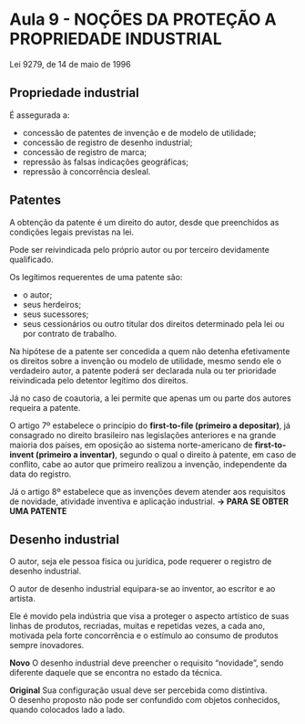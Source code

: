 # Aula 9 - NOÇÕES DA PROTEÇÃO A PROPRIEDADE INDUSTRIAL 
Lei 9279, de 14 de maio de 1996

## Propriedade industrial 

É assegurada a: 

- concessão de patentes de invenção e de modelo de utilidade;
- concessão de registro de desenho industrial; 
- concessão de registro de marca; 
- repressão às falsas indicações geográficas;
- repressão à concorrência desleal.

## Patentes 

A obtenção da patente é um direito do autor, desde que preenchidos as condições legais previstas na lei.  

Pode ser reivindicada pelo próprio autor ou por terceiro devidamente qualificado. 

Os legítimos requerentes de uma patente são:
- o autor; 
- seus herdeiros; 
- seus sucessores; 
- seus cessionários ou outro titular dos direitos determinado pela lei ou por contrato de trabalho. 

Na hipótese de a patente ser concedida a quem não detenha efetivamente os direitos sobre a invenção ou modelo de utilidade, mesmo sendo ele o verdadeiro autor, a patente poderá ser declarada nula ou ter prioridade reivindicada pelo detentor legítimo dos direitos. 

Já no caso de coautoria, a lei permite que apenas um ou parte dos autores requeira a patente. 

O artigo 7º estabelece o princípio do **first-to-file (primeiro a depositar)**, já consagrado no direito brasileiro nas legislações anteriores e na grande maioria dos países, em oposição ao sistema norte-americano de **first-to-invent (primeiro a inventar)**, segundo o qual o direito à patente, em caso de conflito, cabe ao autor que primeiro realizou a invenção, independente da data do registro.  

Já o artigo 8º estabelece que as invenções devem atender aos requisitos de novidade, atividade inventiva e aplicação industrial. **-> PARA SE OBTER UMA PATENTE**

## Desenho industrial 

O autor, seja ele pessoa física ou jurídica, pode requerer o registro de desenho industrial. 

O autor de desenho industrial equipara-se ao inventor, ao escritor e ao artista. 

Ele é movido pela indústria que visa a proteger o aspecto artístico de suas linhas de produtos, recriadas, muitas e repetidas vezes, a cada ano, motivada pela forte concorrência e o estímulo ao consumo de produtos sempre inovadores. 

**Novo** 
O desenho industrial deve preencher o requisito “novidade”, sendo diferente daquele que se encontra no estado da técnica. 

**Original** 
Sua configuração usual deve ser percebida como distintiva.  
O desenho proposto não pode ser confundido com objetos conhecidos, quando colocados lado a lado. 
